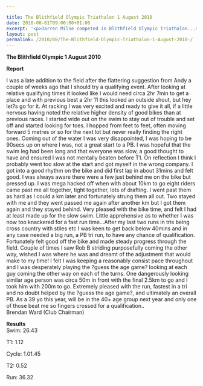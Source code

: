 ```yaml
---

title: The Blithfield Olympic Triathalon 1 August 2010
date: 2010-08-01T09:00:00+01:00
excerpt: '<p>Darren Milne competed in Blithfield Olympic Triathalon...see the links for report &amp; result, Brendan Ward (Club Chairman) Blithfield Olympic Triathalon 1st Aug 2010 Report Results</p>'
layout: post
permalink: /2010/08/The-Blithfield-Olympic-Triathalon-1-August-2010-/
---
```

**The Blithfield Olympic 1 August 2010** </p> 

**Report**

I was a late addition to the field after the flattering suggestion from Andy a couple of weeks ago that I should try a qualifying event. After looking at relative qualifying times it looked like I would need circa 2hr 7min to get a place and with previous best a 2hr 11 this looked an outside shout, but hey let?s go for it. At racking I was very excited and ready to give it all, if a little nervous having noted the relative higher density of good bikes than at previous races. I started wide out on the swim to stay out of trouble and set off and started looking for toes. I hopped from feet to feet, often moving forward 5 metres or so for the next lot but never really finding the right ones. Coming out of the water I was very disappointed, I was hoping to be 90secs up on where I was, not a great start to a PB. I was hopeful that the swim leg had been long and that everyone was slow, a good thought to have and ensured I was not mentally beaten before T1. On reflection I think I probably went too slow at the start and got myself in the wrong company. I got into a good rhythm on the bike and did first lap in about 31mins and felt good. I was always aware there were a few just behind me on the bike but pressed up. I was mega hacked off when with about 10km to go eight riders came past me all together, tight together, lots of drafting. I went past them as hard as I could a km later and fortunately strung them all out. Two stayed with me and they went passed me again after another km but I got them again and they stayed behind. Very pleased with the bike time, and felt I had at least made up for the slow swim. Little apprehensive as to whether I was now too knackered for a fast run time&#8230;After my last two runs in tris being cross country with stiles etc I was keen to get back below 40mins and in any case needed a big run, a PB tri run, to have any chance of qualification. Fortunately felt good off the bike and made steady progress through the field. Couple of times I saw Rob B striding purposefully coming the other way, wished I was where he was and dreamt of the adjustment that would make to my time! I felt I was keeping a reasonably consist pace throughout and I was desperately playing the ?guess the age game? looking at each guy coming the other way on each of the turns. One dangerously looking similar age person was circa 50m in front with the final 2.5km to go and I took him with 200m to go. Extremely pleased with the run, fastest in a tri and no doubt helped by the ?guess the age game?, and ultimately an overall PB. As a 39 yo this year, will be in the 40+ age group next year and only one of those beat me so fingers crossed for a qualification..  
Brendan Ward (Club Chairman)

<a name="Results"></a>**Results**  
Swim: 26.43

T1: 1.12

Cycle: 1.01.45

T2: 0.52

Run: 36.32

<map name="100109w.jpg">
  <area shape="RECT" coords="677,27,696,48" alt="Race Winner" />
  
  <area shape="RECT" coords="379,28,393,45" alt="Sarah Greef" />
  
  <area shape="RECT" coords="354,28,368,46" alt="Rachel Vines" />
  
  <area shape="RECT" coords="303,28,318,46" alt="Anna Maughan" />
  
  <area shape="RECT" coords="206,28,220,46" alt="Dawn Addinall" />
  
  <area shape="RECT" coords="86,28,103,46" alt="Alex Evans" />
</map>

<map name="100109m.jpg">
  <area shape="RECT" coords="63,31,76,45" alt="Clive Scott" />
  
  <area shape="RECT" coords="112,32,121,44" alt="Paul Davies" />
  
  <area shape="RECT" coords="118,32,129,43" alt="Paul Stonuary" />
  
  <area shape="RECT" coords="223,29,236,47" alt="James Gibbs" />
  
  <area shape="RECT" coords="255,29,264,42" alt="David Smeath" />
  
  <area shape="RECT" coords="263,28,272,43" alt="Chris Hale" />
  
  <area shape="RECT" coords="275,31,288,45" alt="Rob Shute" />
  
  <area shape="RECT" coords="308,31,321,45" alt="Billy Bradshaw" />
  
  <area shape="RECT" coords="582,29,594,46" alt="Will Ferguson" />
  
  <area shape="RECT" coords="680,30,694,45" alt="Race Winner" />
</map>